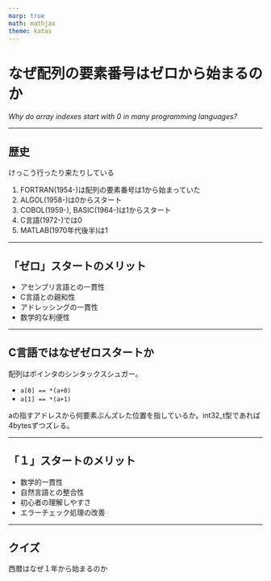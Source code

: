 ```yaml
---
marp: true
math: mathjax
theme: katas
---
```

<!-- 
size: 16:9
paginate: true
-->
<!-- header: 勉強会# ― エンジニアとしての解像度を高めるための勉強会-->

# なぜ配列の要素番号はゼロから始まるのか
_Why do array indexes start with 0 in many programming languages?_

---

## 歴史

けっこう行ったり来たりしている

1. FORTRAN(1954-)は配列の要素番号は1から始まっていた
2. ALGOL(1958-)は0からスタート
3. COBOL(1959-), BASIC(1964-)は1からスタート
4. C言語(1972-)では0
5. MATLAB(1970年代後半)は1

---

## 「ゼロ」スタートのメリット

* アセンブリ言語との一貫性
* C言語との親和性
* アドレッシングの一貫性
* 数学的な利便性

<!-- 
アセンブリ言語の影響: 多くのプログラミング言語は、アセンブリ言語や低水準の機械語に基づいています。これらの言語では、メモリ上のアドレスはゼロから始まり、0番地が最初の要素を指すことが一般的でした。高水準言語の設計者たちは、このアセンブリ言語の概念を引き継ぎ、要素番号をゼロから始めることを採用しました。

C言語の影響: C言語は、多くの現代のプログラミング言語に影響を与えた重要な言語の一つです。C言語では、配列の添字がゼロから始まります。この言語が広く普及したことにより、この慣習が他の言語にも受け継がれました。

* アドレッシングの一貫性: メモリ上のアドレッシングがゼロから始まることにより、配列の要素番号も同じゼロベースの添字を採用することで、アドレッシングの一貫性が確保されます。これは、プログラミングにおいて予測可能性を高め、バグの発生を防ぐのに役立ちます。

* 数学的な便宜: 数学的な文脈においても、0を基点とすることが一般的であり、これがプログラミングにおいても受け継がれた一因と言えます。
-->

---

## C言語ではなぜゼロスタートか

配列はポインタのシンタックスシュガー。

* `a[0] == *(a+0)`
* `a[1] == *(a+1)`

aの指すアドレスから何要素ぶんズレた位置を指しているか。int32_t型であれば4bytesずつズレる。

---

## 「１」スタートのメリット

* 数学的一貫性
* 自然言語との整合性
* 初心者の理解しやすさ
* エラーチェック処理の改善

<!--
数学的一貫性: 数学の慣習に合わせて要素番号を1から始めることが、数学との整合性を高める一因となります。多くの数学的な文脈では、数列や集合などの要素番号が1から始まることが一般的です。

自然言語との整合性: 人間が自然言語で要素を数える際、通常は1から始めます。このため、要素番号を1から始めることで、プログラミングコードがより自然言語との整合性を持つことができます。

初心者の理解しやすさ: 初心者がプログラミングを学ぶ際、1から始まる要素番号は直感的であり、添字の操作が直感的になります。これは、プログラミング初心者にとって学習しやすい側面があります。

エラーチェックの改善: 要素番号が1から始まる場合、一部のプログラミングエラーが発生しにくくなります。例えば、要素番号が1から始まる場合、0を無効なインデックスとして扱うことができ、配列外アクセスのエラーを防ぐことができます。
-->

---

## クイズ

西暦はなぜ１年から始まるのか